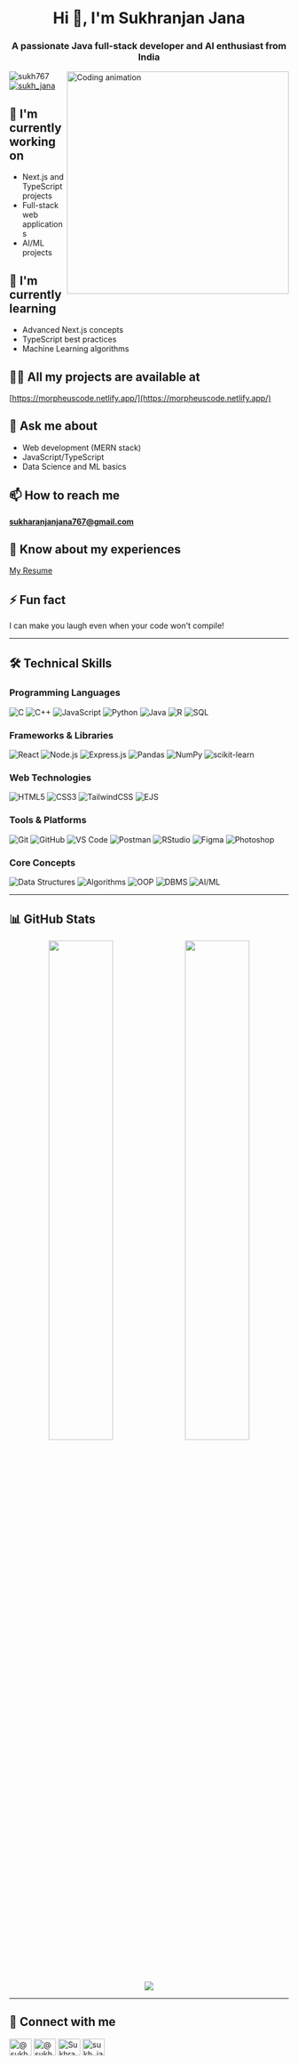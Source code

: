 <h1 align="center">Hi 👋, I'm Sukhranjan Jana</h1>
<h3 align="center">A passionate Java full-stack developer and AI enthusiast from India</h3>

<img align="right" width="400" src="https://img.freepik.com/free-photo/person-playing-3d-video-games-device_23-2151005751.jpg?semt=ais_hybrid&w=740" alt="Coding animation">

<p align="left"> 
  <img src="https://komarev.com/ghpvc/?username=sukh767&label=Profile%20views&color=0e75b6&style=flat" alt="sukh767" /> 
  <a href="https://twitter.com/sukh_jana" target="blank">
    <img src="https://img.shields.io/twitter/follow/sukh_jana?logo=twitter&style=for-the-badge" alt="sukh_jana" />
  </a>
</p>

## 🔭 I'm currently working on
- Next.js and TypeScript projects
- Full-stack web applications
- AI/ML projects

## 🌱 I'm currently learning
- Advanced Next.js concepts
- TypeScript best practices
- Machine Learning algorithms

## 👨‍💻 All my projects are available at
[https://morpheuscode.netlify.app/](https://morpheuscode.netlify.app/)

## 💬 Ask me about
- Web development (MERN stack)
- JavaScript/TypeScript
- Data Science and ML basics

## 📫 How to reach me
**sukharanjanjana767@gmail.com**

## 📄 Know about my experiences
[My Resume](https://drive.google.com/file/d/1WxVBA7R8Mytawa5LbvR9kJokL7ooxDIy/view?usp=sharing)

## ⚡ Fun fact
I can make you laugh even when your code won't compile!

---

## 🛠 Technical Skills

### Programming Languages
![C](https://img.shields.io/badge/c-%2300599C.svg?style=for-the-badge&logo=c&logoColor=white)
![C++](https://img.shields.io/badge/c++-%2300599C.svg?style=for-the-badge&logo=c%2B%2B&logoColor=white)
![JavaScript](https://img.shields.io/badge/javascript-%23323330.svg?style=for-the-badge&logo=javascript&logoColor=%23F7DF1E)
![Python](https://img.shields.io/badge/python-3670A0?style=for-the-badge&logo=python&logoColor=ffdd54)
![Java](https://img.shields.io/badge/java-%23ED8B00.svg?style=for-the-badge&logo=openjdk&logoColor=white)
![R](https://img.shields.io/badge/r-%23276DC3.svg?style=for-the-badge&logo=r&logoColor=white)
![SQL](https://img.shields.io/badge/sql-%2300f.svg?style=for-the-badge&logo=mysql&logoColor=white)

### Frameworks & Libraries
![React](https://img.shields.io/badge/react-%2320232a.svg?style=for-the-badge&logo=react&logoColor=%2361DAFB)
![Node.js](https://img.shields.io/badge/node.js-6DA55F?style=for-the-badge&logo=node.js&logoColor=white)
![Express.js](https://img.shields.io/badge/express.js-%23404d59.svg?style=for-the-badge&logo=express&logoColor=%2361DAFB)
![Pandas](https://img.shields.io/badge/pandas-%23150458.svg?style=for-the-badge&logo=pandas&logoColor=white)
![NumPy](https://img.shields.io/badge/numpy-%23013243.svg?style=for-the-badge&logo=numpy&logoColor=white)
![scikit-learn](https://img.shields.io/badge/scikit--learn-%23F7931E.svg?style=for-the-badge&logo=scikit-learn&logoColor=white)

### Web Technologies
![HTML5](https://img.shields.io/badge/html5-%23E34F26.svg?style=for-the-badge&logo=html5&logoColor=white)
![CSS3](https://img.shields.io/badge/css3-%231572B6.svg?style=for-the-badge&logo=css3&logoColor=white)
![TailwindCSS](https://img.shields.io/badge/tailwindcss-%2338B2AC.svg?style=for-the-badge&logo=tailwind-css&logoColor=white)
![EJS](https://img.shields.io/badge/EJS-%23000000.svg?style=for-the-badge&logo=ejs&logoColor=white)

### Tools & Platforms
![Git](https://img.shields.io/badge/git-%23F05033.svg?style=for-the-badge&logo=git&logoColor=white)
![GitHub](https://img.shields.io/badge/github-%23121011.svg?style=for-the-badge&logo=github&logoColor=white)
![VS Code](https://img.shields.io/badge/VS%20Code-0078d7.svg?style=for-the-badge&logo=visual-studio-code&logoColor=white)
![Postman](https://img.shields.io/badge/Postman-FF6C37?style=for-the-badge&logo=postman&logoColor=white)
![RStudio](https://img.shields.io/badge/RStudio-4285F4?style=for-the-badge&logo=rstudio&logoColor=white)
![Figma](https://img.shields.io/badge/figma-%23F24E1E.svg?style=for-the-badge&logo=figma&logoColor=white)
![Photoshop](https://img.shields.io/badge/Photoshop-31A8FF?style=for-the-badge&logo=adobephotoshop&logoColor=white)

### Core Concepts
![Data Structures](https://img.shields.io/badge/Data%20Structures-FF6C37?style=for-the-badge)
![Algorithms](https://img.shields.io/badge/Algorithms-00C7B7?style=for-the-badge)
![OOP](https://img.shields.io/badge/OOP-7952B3?style=for-the-badge)
![DBMS](https://img.shields.io/badge/DBMS-00599C?style=for-the-badge)
![AI/ML](https://img.shields.io/badge/AI/ML-FFD43B?style=for-the-badge)

---

## 📊 GitHub Stats

<div align="center">
  <img width="48%" src="https://github-readme-stats.vercel.app/api?username=sukh767&show_icons=true&theme=radical" />
  <img width="48%" src="https://github-readme-streak-stats.herokuapp.com/?user=sukh767&theme=radical" />
</div>

<div align="center">
  <img src="https://github-readme-stats.vercel.app/api/top-langs/?username=sukh767&layout=compact&theme=radical" />
</div>

---

## 🤝 Connect with me

<p align="left">
<a href="https://dev.to/@sukharanjan" target="blank"><img align="center" src="https://raw.githubusercontent.com/rahuldkjain/github-profile-readme-generator/master/src/images/icons/Social/devto.svg" alt="@sukharanjan" height="30" width="40" /></a>
<a href="https://twitter.com/sukh_jana" target="blank"><img align="center" src="https://raw.githubusercontent.com/rahuldkjain/github-profile-readme-generator/master/src/images/icons/Social/twitter.svg" alt="@sukh_jana" height="30" width="40" /></a>
<a href="https://linkedin.com/in/sukharanjan-jana-402b42255" target="blank"><img align="center" src="https://raw.githubusercontent.com/rahuldkjain/github-profile-readme-generator/master/src/images/icons/Social/linked-in-alt.svg" alt="Sukhranjan Jana" height="30" width="40" /></a>
<a href="https://instagram.com/sukh_jana" target="blank"><img align="center" src="https://raw.githubusercontent.com/rahuldkjain/github-profile-readme-generator/master/src/images/icons/Social/instagram.svg" alt="sukh_jana" height="30" width="40" /></a>
</p>
